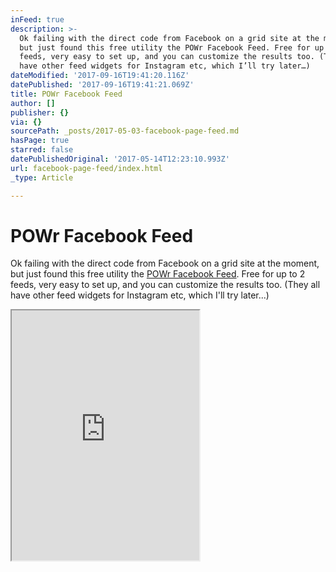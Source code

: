 ```yaml
---
inFeed: true
description: >-
  Ok failing with the direct code from Facebook on a grid site at the moment,
  but just found this free utility the POWr Facebook Feed. Free for up to 2
  feeds, very easy to set up, and you can customize the results too. (They all
  have other feed widgets for Instagram etc, which I’ll try later…)
dateModified: '2017-09-16T19:41:20.116Z'
datePublished: '2017-09-16T19:41:21.069Z'
title: POWr Facebook Feed
author: []
publisher: {}
via: {}
sourcePath: _posts/2017-05-03-facebook-page-feed.md
hasPage: true
starred: false
datePublishedOriginal: '2017-05-14T12:23:10.993Z'
url: facebook-page-feed/index.html
_type: Article

---
```

# POWr Facebook Feed

Ok failing with the direct code from Facebook on a grid site at the moment, but just found this free utility the [POWr Facebook Feed][0]. Free for up to 2 feeds, very easy to set up, and you can customize the results too. (They all have other feed widgets for Instagram etc, which I'll try later...)

<iframe src="https://the-grid.github.io/ed-userhtml/?g=eJwlzEEOwiAQQNG9p5jMnhJpU9IEuIpBmEYUhQARvb1tXf3V-6q6EnKDWpxGznvvQ069DCHxo_eKQJ9G5WUja99MGm_tGdEo_pcGTqB8eIOLtlaNu2KrdXRN6cFWIo8QvEYnPAkxyst5WiY5j_Mi98kmzQ_ixitL" height="400" style=""></iframe>



[0]: https://www.powr.io/plugins/facebook-feed
